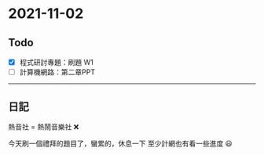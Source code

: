 # 2021-11-02
## Todo
- [x] 程式研討專題：刷題 W1
- [ ] 計算機網路：第二章PPT

---
## 日記
熱音社 = 熱鬧音樂社 ❌

今天刷一個禮拜的題目了，蠻累的，休息一下
至少計網也有看一些進度 😃